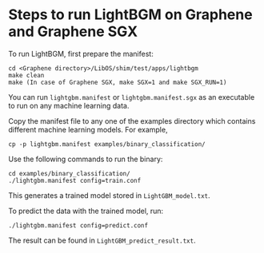 # Steps to run LightBGM on Graphene and Graphene SGX

To run LightBGM, first prepare the manifest:
```
cd <Graphene directory>/LibOS/shim/test/apps/lightbgm
make clean
make (In case of Graphene SGX, make SGX=1 and make SGX_RUN=1)
```

You can run `lightgbm.manifest` or `lightgbm.manifest.sgx` as an executable to run on any machine learning data.

Copy the manifest file to any one of the examples directory which contains different machine learning models.
For example,
```
cp -p lightgbm.manifest examples/binary_classification/
```

Use the following commands to run the binary:
```
cd examples/binary_classification/
./lightgbm.manifest config=train.conf
```

This generates a trained model stored in `LightGBM_model.txt`.

To predict the data with the trained model, run:
```
./lightgbm.manifest config=predict.conf
```

The result can be found in `LightGBM_predict_result.txt`.

